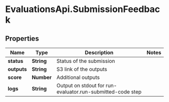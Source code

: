 # EvaluationsApi.SubmissionFeedback

## Properties
Name | Type | Description | Notes
------------ | ------------- | ------------- | -------------
**status** | **String** | Status of the submission | 
**outputs** | **String** | S3 link of the outputs | 
**score** | **Number** | Additional outputs | 
**logs** | **String** | Output on stdout for run-evaluator.run-submitted-code step | 


